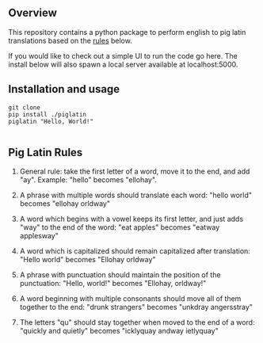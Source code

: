 ## Overview
This repository contains a python package to perform english to pig latin translations based on the [rules](#pig-latin-rules) below.

If you would like to check out a simple UI to run the code go here.  The install below will also spawn a local server available at localhost:5000.

## Installation and usage
```
git clone 
pip install ./piglatin
piglatin "Hello, World!"


```

## Pig Latin Rules

1. General rule: take the first letter of a word, move it to the end, and add "ay". Example: "hello" becomes "ellohay". 

2. A phrase with multiple words should translate each word: "hello world" becomes "ellohay orldway"

3. A word which begins with a vowel keeps its first letter, and just adds "way" to the end of the word: "eat apples" becomes "eatway applesway" 

4. A word which is capitalized should remain capitalized after translation: "Hello world" becomes "Ellohay orldway" 

5. A phrase with punctuation should maintain the position of the punctuation: "Hello, world!" becomes "Ellohay, orldway!" 

6. A word beginning with multiple consonants should move all of them together to the end: "drunk strangers" becomes "unkdray angersstray" 

7. The letters "qu" should stay together when moved to the end of a word: "quickly and quietly" becomes "icklyquay andway ietlyquay" 
